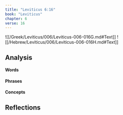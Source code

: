 ```yaml
---
title: "Leviticus 6:16"
book: "Leviticus"
chapter: 6
verse: 16
---
```

![[/Greek/Leviticus/006/Leviticus-006-016G.md#Text]]
![[/Hebrew/Leviticus/006/Leviticus-006-016H.md#Text]]

## Analysis

#### Words

#### Phrases

#### Concepts

## Reflections
